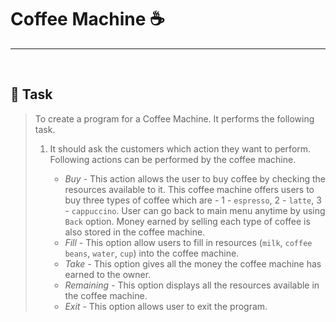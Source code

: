 # Coffee Machine :coffee:
---
<br>


## :pushpin: Task 

> To create a program for a Coffee Machine. It performs the following task.
>1. It should ask the customers which action they want to perform. Following actions can be performed by the coffee machine.
> 
>    - *Buy* - This action allows the user to buy coffee by checking the resources available to it. This coffee machine offers users to buy three types of coffee which are - 1 - `espresso`, 2 - `latte`, 3 - `cappuccino`. User can go back to main menu anytime by using `Back` option. Money earned by selling each type of coffee is also stored in the coffee machine.
>    - *Fill* - This option allow users to fill in resources (`milk`, `coffee beans`, `water`, `cup`) into the coffee machine.
>    - *Take* - This option gives all the money the coffee machine has earned to the owner.
>    - *Remaining* - This option displays all the resources available in the coffee machine.
>    - *Exit* - This option allows user to exit the program.

